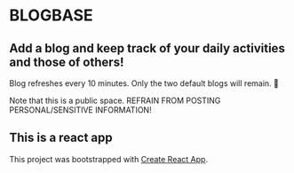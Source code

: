 # BLOGBASE

## Add a blog and keep track of your daily activities and those of others!

 Blog refreshes every 10 minutes. Only the two default blogs will remain. 📝

Note that this is a public space. REFRAIN FROM POSTING PERSONAL/SENSITIVE INFORMATION!

## This is a react app
This project was bootstrapped with [Create React App](https://github.com/facebook/create-react-app).
